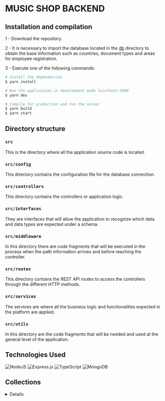 # MUSIC SHOP BACKEND

## Installation and compilation

1 - Download the repository

2 - It is necessary to import the database located in the [db](./db) directory to obtain the base information such as countries, document types and areas for employee registration.

3 - Execute one of the following commands:

```bash
# Install the dependencies
$ yarn install

# Run the application in development mode localhost:3000
$ yarn dev

# Compile for production and run the server
$ yarn build
$ yarn start

```


## Directory structure

### `src`

This is the directory where all the application source code is located.

### `src/config`

This directory contains the configuration file for the database connection.

### `src/controllers`

This directory contains the controllers or application logic.

### `src/interfaces`

They are interfaces that will allow the application to recognize which data and data types are expected under a schema.

### `src/middleware`

In this directory there are code fragments that will be executed in the process when the path information arrives and before reaching the controller.

### `src/routes`

This directory contains the REST API routes to access the controllers through the different HTTP methods.

### `src/services`

The services are where all the business logic and functionalities expected in the platform are applied.

### `src/utils`

In this directory are the code fragments that will be needed and used at the general level of the application.

## Technologies Used

![NodeJS](https://img.shields.io/badge/node.js-6DA55F?style=for-the-badge&logo=node.js&logoColor=white)
![Express.js](https://img.shields.io/badge/express.js-%23404d59.svg?style=for-the-badge&logo=express&logoColor=%2361DAFB)
![TypeScript](https://img.shields.io/badge/typescript-%23007ACC.svg?style=for-the-badge&logo=typescript&logoColor=white)
![MongoDB](https://img.shields.io/badge/MongoDB-%234ea94b.svg?style=for-the-badge&logo=mongodb&logoColor=white)

## Collections

<details>

### Colección de Instrumentos
```
GET /instruments            // Get all records.

GET /instruments/:id        // Get information by ID.

POST /instruments           // Add a new record.

PUT /instruments/:id        // Update an existing record.

DELETE /instruments/:id     // Delete an existing record.
```

<details>

### Fields required for the management of musical instruments
~~~
{
  name: string,
  price: number,
  currency: string,
  ranking: number,
}
~~~

</details>

### Collections of Auth
```
POST    /auth/login      // Log In

POST    /aut/register   // create users
```

